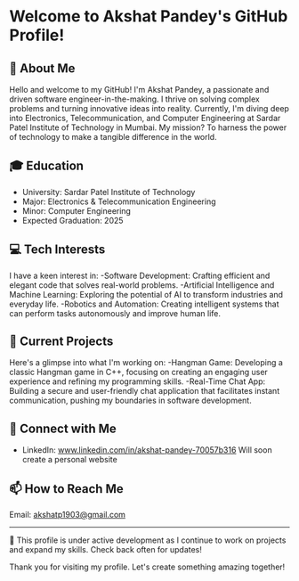 # Welcome to Akshat Pandey's GitHub Profile!

## 👋 About Me
Hello and welcome to my GitHub! I'm Akshat Pandey, a passionate and driven software engineer-in-the-making. I thrive on solving complex problems and turning innovative ideas into reality. Currently, I'm diving deep into Electronics, Telecommunication, and Computer Engineering at Sardar Patel Institute of Technology in Mumbai. My mission? To harness the power of technology to make a tangible difference in the world.

## 🎓 Education
- University: Sardar Patel Institute of Technology
- Major: Electronics & Telecommunication Engineering
- Minor: Computer Engineering
- Expected Graduation: 2025

## 💻 Tech Interests
I have a keen interest in:
-Software Development: Crafting efficient and elegant code that solves real-world problems.
-Artificial Intelligence and Machine Learning: Exploring the potential of AI to transform industries and everyday life.
-Robotics and Automation: Creating intelligent systems that can perform tasks autonomously and improve human life.

## 🚀 Current Projects
Here's a glimpse into what I'm working on:
-Hangman Game: Developing a classic Hangman game in C++, focusing on creating an engaging user experience and refining my programming skills.
-Real-Time Chat App: Building a secure and user-friendly chat application that facilitates instant communication, pushing my boundaries in software development.


## 🔗 Connect with Me
- LinkedIn: www.linkedin.com/in/akshat-pandey-70057b316
Will soon create a personal website

## 📫 How to Reach Me
Email: akshatp1903@gmail.com

---

🌱 This profile is under active development as I continue to work on projects and expand my skills. Check back often for updates!

Thank you for visiting my profile. Let's create something amazing together!
